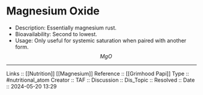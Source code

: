 # Magnesium Oxide

- Description: Essentially magnesium rust.
- Bioavailability: Second to lowest.
 - Usage: Only useful for systemic saturation when paired with another form.
$$
MgO
$$
---
Links :: [[Nutrition]] [[Magnesium]]
Reference :: [[Grimhood Papi]]
Type :: #nutritional_atom
Creator ::
TAF ::
Discussion ::
Dis_Topic :: 
Resolved ::
Date :: 2024-05-20 13:29